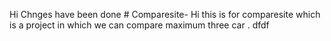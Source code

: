 Hi Chnges have been done # Comparesite-
Hi this is for comparesite which is a project in which we can compare maximum three car .
dfdf
